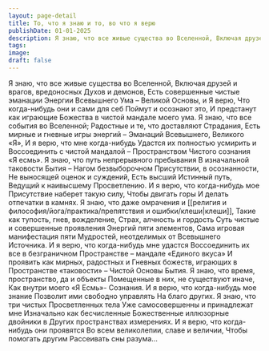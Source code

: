 ```yaml
---
layout: page-detail
title: То, что я знаю и то, во что я верю
publishDate: 01-01-2025
description: Я знаю, что все живые существа во Вселенной, Включая друзей и врагов, вредоносных  Духов и демонов,  Есть совершенные чистые эманации Энергии Всевышнего Ума – Великой  Основы, и Я верю,  Что когда-нибудь они и сами для себя Поймут и осознают это...
tags:
image:
draft: false
---
```

Я знаю, что все живые существа во Вселенной, Включая друзей и врагов, вредоносных  Духов и демонов,  Есть совершенные чистые эманации Энергии Всевышнего Ума – Великой  Основы, и Я верю,  Что когда-нибудь они и сами для себ Поймут и осознают это,  И предстанут как играющие  Божества в чистой мандале моего ума.  Я знаю, что все события во Вселенной; Радостные и те, что доставляют  Страдания,  Есть мирные и гневные игры энергий –  Эманаций Всевышнего, Великого «Я»,  И я верю, что мне когда-нибудь  Удастся их полностью усмирить и  Воссоединить с чистой мандалой –  Пространством Чистого сознания «Я есмь».  Я знаю, что путь непрерывного пребывания В изначальной таковости Бытия –  Нагом безвыборочном  Присутствии, в осознанности,  Не выносящей оценок и суждений,  Есть высший Истинный путь,  Ведущий к наивысшему Просветлению.  И я верю, что когда-нибудь мое  Присутствие наберет такую силу,  Чтобы двигать горы  И делать отпечатки в камнях. Я знаю, что даже омрачения и [[религия и философия/йога/практика/препятствия и ошибки/клеши|клеши]],  Такие как тупость, гнев, вожделение,  Страх, алчность и гордость  Суть чистые и совершенные проявления  Энергий пяти элементов,  Сама игровая манифестация пяти  Мудростей, неотделимых от Всевышнего Источника.  И я верю, что когда-нибудь мне удастся Воссоединить их все в безграничном  Пространстве – мандале  «Единого вкуса»  И проявить как мирных, радостных и  Гневных божеств, играющих в  Пространстве  «таковости» – Чистой Основы Бытия.  Я знаю, что время, пространство, да и объекты  Помещенные в них, не существуют иначе, Как внутри моего «Я Есмь»-  Сознания.  И я верю, что когда-нибудь мое знание  Позволит ими свободно управлять На благо других.  Я знаю, что три чистых Просветленных тела Уже самосовершенны и принадлежат мне  Изначально как бесчисленные  Божественные иллюзорные двойники в  Других пространствах измерениях.  И я верю, что когда-нибудь они проявятся Во всем великолепии, славе и величии,  Чтобы помогать другим  Рассеивать сны разума…
  
